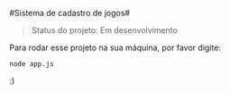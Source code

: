 #Sistema de cadastro de jogos#
>Status do projeto: Em desenvolvimento

Para rodar esse projeto na sua máquina, por favor digite:

```
node app.js
```

:)
